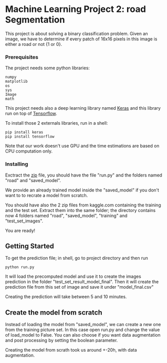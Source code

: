 # Machine Learning Project 2: road Segmentation

This project is about solving a binary classification problem. Given an image, we have to determine if every patch of 16x16 pixels in this image is either a road or not {1 or 0}.

### Prerequisites

The project needs some python libraries:
```
numpy
matplotlib
os
sys
Image
math
```

This project needs also a deep learning library named [Keras](https://keras.io/) and this library run on top of [Tensorflow](https://www.tensorflow.org/).

To install those 2 externals libraries, run in a shell:
```
pip install keras
pip install tensorflow
```

Note that our work doesn't use GPU and the time estimations are based on CPU computation only.


### Installing

Exctract the [zip](https://github.com/NicoBrun/cs433-machine-learning/blob/master/Project%202/road_segmentation.zip) file, you should have the file "run.py" and the folders named "road" and "saved_model". 

We provide an already trained model inside the "saved_model" if you don't want to to recrate a model from scratch.

You should have also the 2 zip files from kaggle.com containing the training and the test set.
Extract them into the same folder; the directory contains now 4 folders named "road", "saved_model", "training" and "test_set_images".

You are ready!


## Getting Started

To get the prediction file; in shell, go to project directory and then run

```
python run.py
```

It will load the precomputed model and use it to create the images prediction in the folder "test_set_result_model_final".
Then it will create the prediction file from this set of image and save it under "model_final.csv"

Creating the prediction will take between 5 and 10 minutes.

## Create the model from scratch

Instead of loading the model from "saved_model", we can create a new one from the training picture set.
In this case open run.py and change the value of load_model to False.
You can also choose if you want data augmentation and post processing by setting the boolean parameter.

Creating the model from scrath took us around +-20h, with data augmentation.
